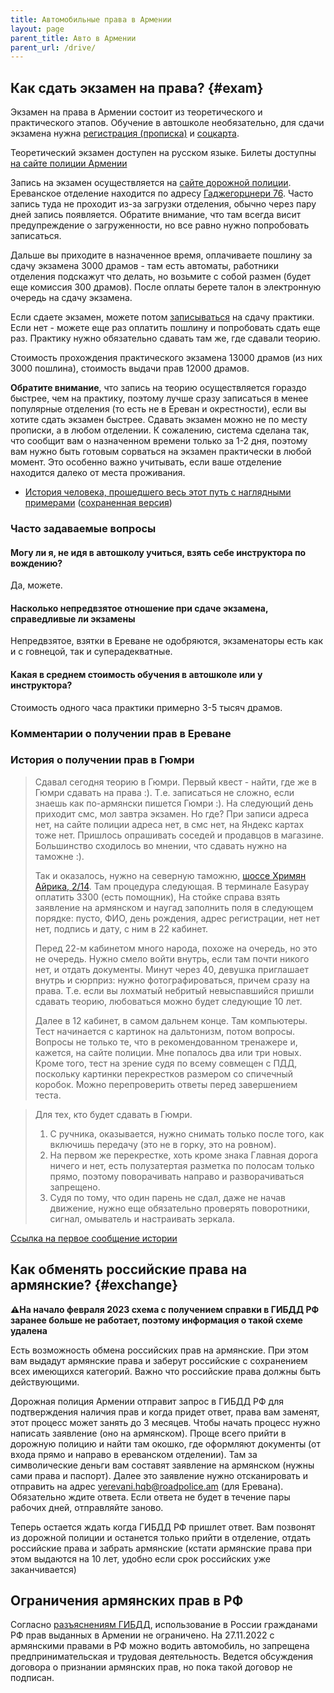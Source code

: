 ```yaml
---
title: Автомобильные права в Армении
layout: page
parent_title: Авто в Армении
parent_url: /drive/
---
```


## Как сдать экзамен на права? {#exam}

Экзамен на права в Армении состоит из теоретического и практического этапов. Обучение в автошколе необязательно, для
сдачи экзамена нужна [регистрация (прописка)](../documents/registration.md) и [соцкарта](../documents/social-number.md).

Теоретический экзамен доступен на русском языке. Билеты доступны
[на сайте полиции Армении](https://www.police.am/ճանապարհային-ոստիկանություն/the-list-of-driving-theory-test-questions.html)

Запись на экзамен осуществляется на [сайте дорожной полиции](https://roadpolice.am/ru).
Ереванское отделение находится по адресу [Гаджегорцнери 76](https://yandex.ru/maps/org/otdel_registratsii_tekhnicheskogo_osmotra_i_ekzamen_transportnykh_sredstv/173700962486/).
Часто запись туда не проходит из-за загрузки отделения, обычно через пару дней запись появляется. Обратите внимание,
что там всегда висит предупреждение о загруженности, но все равно нужно попробовать записаться.

Дальше вы приходите в назначенное время, оплачиваете пошлину за сдачу экзамена 3000 драмов - там есть автоматы, работники
отделения подскажут что делать, но возьмите с собой размен (будет еще комиссия 300 драмов). После оплаты берете талон в
электронную очередь на сдачу экзамена.

Если сдаете экзамен, можете потом [записываться](https://roadpolice.am/ru) на сдачу практики. Если нет -
можете еще раз оплатить пошлину и попробовать сдать еще раз. Практику нужно обязательно сдавать там же, где сдавали
теорию.

Стоимость прохождения практического экзамена 13000 драмов (из них 3000 пошлина), стоимость выдачи прав 12000 драмов.

**Обратите внимание**, что запись на теорию осуществляется гораздо быстрее, чем на практику, поэтому лучше сразу записаться
в менее популярные отделения (то есть не в Ереван и окрестности), если вы хотите сдать экзамен быстрее. Сдавать экзамен
можно не по месту прописки, а в любом отделении. К сожалению, система сделана так, что сообщит вам о назначенном времени
только за 1-2 дня, поэтому вам нужно быть готовым сорваться на экзамен практически в любой момент. Это особенно важно
учитывать, если ваше отделение находится далеко от места проживания.

- [История человека, прошедшего весь этот путь с наглядными примерами](https://www.fedyunin.ru/know-how/arm-drive) ([сохраненная версия](/assets/drive/license-fedyunin.pdf))

### Часто задаваемые вопросы

#### Могу ли я, не идя в автошколу учиться, взять себе инструктора по вождению?

Да, можете.

#### Насколько непредвзятое отношение при сдаче экзамена, справедливые ли экзамены

Непредвзятое, взятки в Ереване не одобряются, экзаменаторы есть как и с говнецой, так и суперадекватные.

#### Какая в среднем стоимость обучения в автошколе или у инструктора?

Стоимость одного часа практики примерно 3-5 тысяч драмов.

### Комментарии о получении прав в Ереване

<script async src="https://telegram.org/js/telegram-widget.js?21" data-telegram-post="am_autoclub/1457" data-width="100%"></script>

<script async src="https://telegram.org/js/telegram-widget.js?21" data-telegram-post="am_autoclub/1459" data-width="100%"></script>

<script async src="https://telegram.org/js/telegram-widget.js?21" data-telegram-post="am_autoclub/1465" data-width="100%"></script>

### История о получении прав в Гюмри

> Сдавал сегодня теорию в Гюмри. Первый квест - найти, где же в Гюмри сдавать на права :). Т.е. записаться не сложно,
> если знаешь как по-армянски пишется Гюмри :). На следующий день приходит смс, мол завтра экзамен. Но где? При записи
> адреса нет, на сайте полиции адреса нет, в смс нет, на Яндекс картах тоже нет. Пришлось опрашивать соседей и
> продавцов в магазине. Большинство сходилось во мнении, что сдавать нужно на таможне :).
>
> Так и оказалось, нужно на северную таможню, [шоссе Хримян Айрика, 2/14](https://yandex.ru/maps/-/CCUrQYaqkB).
> Там процедура следующая. В терминале Easypay оплатить 3300 (есть помощник), На стойке справа взять заявление на армянском
> и наугад заполнить поля в следующем порядке: пусто, ФИО, день рождения, адрес регистрации, нет нет нет, подпись и дату, с ним в 22 кабинет.
>
> Перед 22-м кабинетом много народа, похоже на очередь, но это не очередь. Нужно смело войти внутрь, если там почти никого
> нет, и отдать документы. Минут через 40, девушка приглашает внутрь и сюрприз: нужно фотографироваться, причем сразу на
> права. Т.е. если вы лохматый небритый невыспавшийся пришли сдавать теорию, любоваться можно будет следующие 10 лет.
>
> Далее в 12 кабинет, в самом дальнем конце. Там компьютеры. Тест начинается с картинок на дальтонизм, потом вопросы.
> Вопросы не только те, что в рекомендованном тренажере и, кажется, на сайте полиции. Мне попалось два или три новых.
> Кроме того, тест на зрение судя по всему совмещен с ПДД, поскольку картинки перекрестков размером со спичечный коробок.
> Можно перепроверить ответы перед завершением теста.

> Для тех, кто будет сдавать в Гюмри.
> 1. С ручника, оказывается, нужно снимать только после того, как включишь передачу (это не в горку, это на ровном).
> 2. На первом же перекрестке, хоть кроме знака Главная дорога ничего и нет, есть полузатертая разметка по полосам только прямо, поэтому поворачивать направо и разворачиваться запрещено.
> 3. Судя по тому, что один парень не сдал, даже не начав движение, нужно еще обязательно проверять поворотники, сигнал, омыватель и настраивать зеркала.

[Ссылка на первое сообщение истории](https://t.me/am_autoclub/2336)

## Как обменять российские права на армянские? {#exchange}

**⚠️На начало февраля 2023 схема с получением справки в ГИБДД РФ заранее больше не работает, поэтому информация о такой схеме удалена**

Есть возможность обмена российских прав на армянские. При этом вам выдадут армянские права и заберут российские с
сохранением всех имеющихся категорий. Важно что российские права должны быть действующими.

Дорожная полиция Армении отправит запрос в ГИБДД РФ для подтверждения наличия прав и когда придет ответ, права вам заменят, этот
процесс может занять до 3 месяцев. Чтобы начать процесс нужно написать заявление (оно на армянском). Проще всего прийти
в дорожную полицию и найти там окошко, где оформляют документы (от входа прямо и направо в ереванском отделении). Там за
символические деньги вам составят заявление на армянском (нужны сами права и паспорт). Далее это заявление нужно
отсканировать и отправить на адрес [yerevani.hqb@roadpolice.am](mailto:yerevani.hqb@roadpolice.am) (для Еревана).
Обязательно ждите ответа. Если ответа не будет в течение пары рабочих дней, отправляйте заново.

Теперь остается ждать когда ГИБДД РФ пришлет ответ. Вам позвонят из дорожной полиции и останется только прийти в
отделение, отдать российские права и забрать армянские (кстати армянские права при этом выдаются на 10 лет, удобно если
срок российских уже заканчивается)

## Ограничения армянских прав в РФ

Согласно [разъяснениям ГИБДД](https://rg.ru/2022/06/15/v-gibdd-rasskazali-ob-ispolzovanii-inostrannyh-voditelskih-udostoverenij.html),
использование в России гражданами РФ прав выданных в Армении не ограничено. На 27.11.2022 с армянскими правами в РФ можно водить автомобиль,
но запрещена предпринимательская и трудовая деятельность. Ведется обсуждения договора о признании армянских прав, но пока такой договор не подписан.
